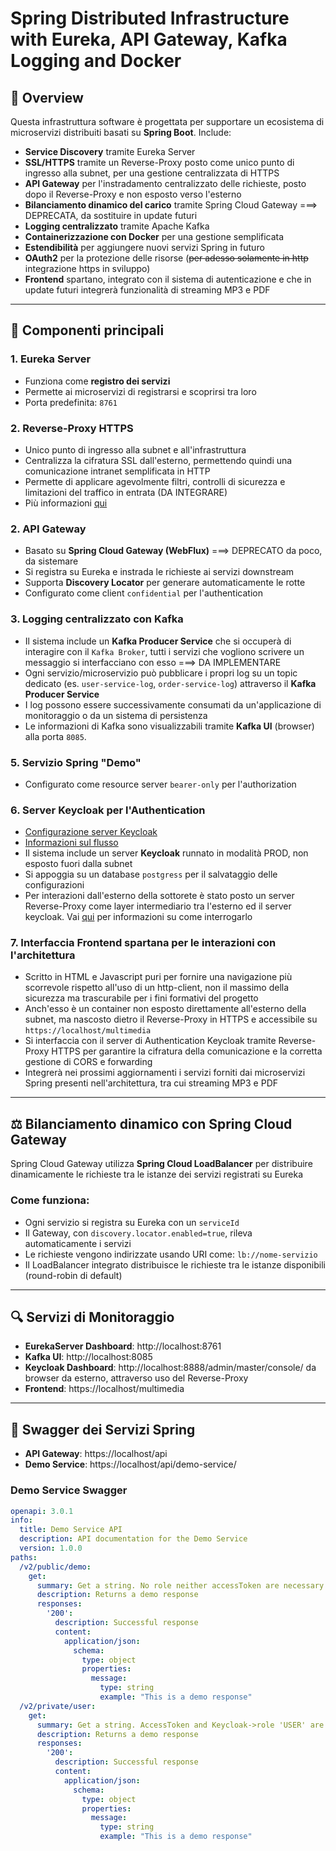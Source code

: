 # Spring Distributed Infrastructure with Eureka, API Gateway, Kafka Logging and Docker

## 🧭 Overview

Questa infrastruttura software è progettata per supportare un ecosistema di microservizi distribuiti basati su **Spring Boot**. Include:

- **Service Discovery** tramite Eureka Server
- **SSL/HTTPS** tramite un Reverse-Proxy posto come unico punto di ingresso alla subnet, per una gestione centralizzata di HTTPS
- **API Gateway** per l'instradamento centralizzato delle richieste, posto dopo il Reverse-Proxy e non esposto verso l'esterno
- **Bilanciamento dinamico del carico** tramite Spring Cloud Gateway ===> DEPRECATA, da sostituire in update futuri
- **Logging centralizzato** tramite Apache Kafka
- **Containerizzazione con Docker** per una gestione semplificata
- **Estendibilità** per aggiungere nuovi servizi Spring in futuro
- **OAuth2** per la protezione delle risorse (~~per adesso solamente in http~~ integrazione https in sviluppo)
- **Frontend** spartano, integrato con il sistema di autenticazione e che in update futuri integrerà funzionalità di streaming MP3 e PDF 

---

## 🧱 Componenti principali

### 1. Eureka Server
- Funziona come **registro dei servizi**
- Permette ai microservizi di registrarsi e scoprirsi tra loro
- Porta predefinita: `8761`

### 2. Reverse-Proxy HTTPS
- Unico punto di ingresso alla subnet e all'infrastruttura
- Centralizza la cifratura SSL dall'esterno, permettendo quindi una comunicazione intranet semplificata in HTTP
- Permette di applicare agevolmente filtri, controlli di sicurezza e limitazioni del traffico in entrata (DA INTEGRARE)
- Più informazioni [qui](./certs/https-readme.md)

### 2. API Gateway
- Basato su **Spring Cloud Gateway (WebFlux)** ===> DEPRECATO da poco, da sistemare
- Si registra su Eureka e instrada le richieste ai servizi downstream
- Supporta **Discovery Locator** per generare automaticamente le rotte
- Configurato come client `confidential` per l'authentication

### 3. Logging centralizzato con Kafka
- Il sistema include un **Kafka Producer Service** che si occuperà di interagire con il `Kafka Broker`, tutti i servizi che vogliono scrivere un messaggio si interfacciano con esso ===> DA IMPLEMENTARE
- Ogni servizio/microservizio può pubblicare i propri log su un topic dedicato (es. `user-service-log`, `order-service-log`) attraverso il **Kafka Producer Service**
- I log possono essere successivamente consumati da un'applicazione di monitoraggio o da un sistema di persistenza
- Le informazioni di Kafka sono visualizzabili tramite **Kafka UI** (browser) alla porta `8085`.

### 5. Servizio Spring "Demo"
- Configurato come resource server `bearer-only` per l'authorization

### 6. Server Keycloak per l'Authentication
- [Configurazione server Keycloak](./keycloak-readme.md)
- [Informazioni sul flusso](./integrazione-ouath2.md)
- Il sistema include un server **Keycloak** runnato in modalità PROD, non esposto fuori dalla subnet
- Si appoggia su un database `postgress` per il salvataggio delle configurazioni
- Per interazioni dall'esterno della sottorete è stato posto un server Reverse-Proxy come layer intermediario tra l'esterno ed il server keycloak. Vai [qui](./keycloak-readme.md#8-configurazione-e-creazione-del-frontend-client-con-integrazione-per-reverse-proxy) per informazioni su come interrogarlo

### 7. Interfaccia Frontend spartana per le interazioni con l'architettura
- Scritto in HTML e Javascript puri per fornire una navigazione più scorrevole rispetto all'uso di un http-client, non il massimo della sicurezza ma trascurabile per i fini formativi del progetto
- Anch'esso è un container non esposto direttamente all'esterno della subnet, ma nascosto dietro il Reverse-Proxy in HTTPS e accessibile su `https://localhost/multimedia`
- Si interfaccia con il server di Authentication Keycloak tramite Reverse-Proxy HTTPS per garantire la cifratura della comunicazione e la corretta gestione di CORS e forwarding
- Integrerà nei prossimi aggiornamenti i servizi forniti dai microservizi Spring presenti nell'architettura, tra cui streaming MP3 e PDF

---

## ⚖️ Bilanciamento dinamico con Spring Cloud Gateway

Spring Cloud Gateway utilizza **Spring Cloud LoadBalancer** per distribuire dinamicamente le richieste tra le istanze dei servizi registrati su Eureka

### Come funziona:
- Ogni servizio si registra su Eureka con un `serviceId`
- Il Gateway, con `discovery.locator.enabled=true`, rileva automaticamente i servizi
- Le richieste vengono indirizzate usando URI come: `lb://nome-servizio`
- Il LoadBalancer integrato distribuisce le richieste tra le istanze disponibili (round-robin di default)

---

## 🔍 Servizi di Monitoraggio

- **EurekaServer Dashboard**: http://localhost:8761
- **Kafka UI**: http://localhost:8085
- **Keycloak Dashboard**: http://localhost:8888/admin/master/console/ da browser da esterno, attraverso uso del Reverse-Proxy
- **Frontend**: https://localhost/multimedia

---

## 📜 Swagger dei Servizi Spring

- **API Gateway**: https://localhost/api
- **Demo Service**: https://localhost/api/demo-service/

### Demo Service Swagger
```yaml
openapi: 3.0.1
info:
  title: Demo Service API
  description: API documentation for the Demo Service
  version: 1.0.0
paths:
  /v2/public/demo:
    get:
      summary: Get a string. No role neither accessToken are necessary to access this resource.
      description: Returns a demo response
      responses:
        '200':
          description: Successful response
          content:
            application/json:
              schema:
                type: object
                properties:
                  message:
                    type: string
                    example: "This is a demo response"
  /v2/private/user:
    get:
      summary: Get a string. AccessToken and Keycloak->role 'USER' are necessary to access this resource.
      description: Returns a demo response
      responses:
        '200':
          description: Successful response
          content:
            application/json:
              schema:
                type: object
                properties:
                  message:
                    type: string
                    example: "This is a demo response"

```
